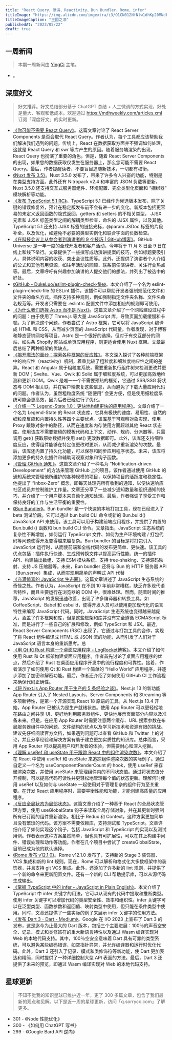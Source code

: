 ```yaml
---
title: "React Query、演讲、Reactivity、Bun Bundler、Rome、infer"
titleImage: "https://img.alicdn.com/imgextra/i3/O1CN012NfNlw1dhKp20MNdF_!!6000000003767-2-tps-2284-1106.png_1200x1200.jpg"
titleImageCaption: "王国之泪"
publishedAt: "2023/05/22"
draft: true
---
```


## 一周新闻
> 本期一周新闻由 [YingCi](https://github.com/fz6m) 主笔。

- 。

## 深度好文
> 好文推荐。好文总结部分基于 ChatGPT 总结 + 人工微调的方式实现，好处是量大、客观和低成本。欢迎通过 https://mdhweekly.com/articles.xml 订阅「深度好文」的实时更新。

- [《你可能不需要 React Query》](https://tkdodo.eu/blog/you-might-not-need-react-query)。这篇文章讨论了 React Server Components 是否会取代 React Query。作者认为，每个工具都应该帮助我们解决我们遇到的问题。传统上，React 在数据获取方面并不强调如何处理，这就是 React Query 和 swr 等库产生的原因。随着服务端渲染的出现，React Query 也扮演了重要的角色。但是，随着 React Server Components 的出现，如果您的数据获取仅发生在服务器上，那么您可能不需要 React Query。最后，作者提醒读者，不要盲目追随新技术，一切都有权衡。
- [《Nuxt 发布 3.5》](https://nuxt.com/blog/v3-5)。Nuxt 3.5.0 发布了，带来了许多令人兴奋的功能，特别是在类型支持方面。此外还有 Nitropack v2.4 和丰富的 JSON 负载等更新。Nuxt 3.5.0 还支持交互式服务器组件、环境配置、完全类型化页面和 “捆绑器” 模块解析等功能。
- [《发布 TypeScript 5.1 RC》](https://devblogs.microsoft.com/typescript/announcing-typescript-5-1-rc/)。TypeScript 5.1 已经作为候选版本发布，除了关键的错误修复外，预计在稳定版发布前不会有进一步的变化。新版本包括更容易的未定义返回函数的隐式返回，getters 和 setters 的不相关类型， JJSX 元素和 JJSX 标签类型之间的解耦类型检查，命名的 JJSX 属性，以及其他。TypeScript 5.1 还支持 JJSX 标签的链接光标，@param JSDoc 标签的片段补全，以及优化，如避免不必要的类型实例化和联合字面的负数检查。
- [《在科技会议上从参会者到演讲者的 9 个技巧 | GitHub博客》](https://github.blog/2023-05-18-9-tips-to-go-from-attendee-to-speaker-at-a-tech-conference/)。GitHub Universe 是一年一度的全球开发者和客户活动，今年将于 11 月 8 日至 9 日在线上和线下举行。文章提供了一些撰写成功演讲提案的技巧，例如标题要吸引人、具体说明内容的收获、突出会议性质等。此外，还提供了演讲者个人介绍的公式和其他有用资源，如往年活动的回顾、联系前任演讲者、关注行业热点等。最后，文章呼吁有兴趣参加演讲的人提交他们的想法，并列出了被选中的好处。
- [《GitHub - DukeLuo/eslint-plugin-check-file》](https://github.com/DukeLuo/eslint-plugin-check-file)。本文介绍了一个名为 eslint-plugin-check-file 的 ESLint 插件，该插件可以帮助开发者强制规范化文件和文件夹的命名方式。插件支持多种规则，例如强制指定文件夹名称、文件名命名规范等。开发者只需要在 .eslintrc 配置文件中添加相应的规则即可使用。
- [《为什么我们选择 Astro 而不是 Nuxt》](https://www.blackspike.com/blog/why-we-chose-astro-over-nuxt/)。这篇文章介绍了一个网站建设过程中的问题：由于使用了 Three.js 等大量 JavaScript 库，导致页面加载缓慢和卡顿。为了解决这个问题，作者尝试了 Astro 框架，它可以将 JavaScript 编译成 HTML 和 CSS，从而减少页面的 JavaScript 代码量。作者发现，对于博客和静态营销网站等项目，Astro 是一个很好的选择。但对于有交互部分的网站，如头条 Shopify 网站或单页应用程序，则更适合使用 Nuxt 框架。文章最后总结了两种框架的优缺点。
- [《揭开魔法的面纱：探索各种框架的反应性》](https://www.builder.io/blog/reactivity-across-frameworks)。本文深入探讨了各种前端框架中的响应性（reactivity）机制，着重比较了粗粒度和细粒度响应性之间的差异。React 和 Angular 属于粗粒度系统，需要重新执行组件树来检测更改并更新 DOM；Svelte、Vue、Qwik 和 Solid 属于细粒度系统，可以更加高效地检测和更新 DOM。Qwik 是唯一一个不需要预热的框架，它通过 SSR/SSG 将状态与 DOM 相关联，并在客户端恢复这些信息，从而避免了下载大量应用代码的问题。作者认为，虽然粗粒度系统 “随便用” 会更方便，但是使用细粒度系统可能会更高效，因为后者已经进行了优化。
- [《介绍一下 Legend-State 1.0：更快地构建更快的应用程序》](https://legendapp.com/open-source/legend-state-v1/)。文章介绍了一个名为 Legend-State 的 React 状态库，它具有极快的速度、易用性、自然的细粒度反应和内置持久性等四个主要优点。该库基于可观察对象实现，使用 Proxy 跟踪对象中的路径，从而在速度和内存使用方面超越其他 React 状态库。使用该库不需要繁琐的模板代码和上下文、动作、规约、分派器等，只需调用 get() 获取原始数据并使用 set() 更改数据即可。此外，该库还支持细粒度反应，使得组件能够在特定值更改时更新，从而减少重新渲染的次数。最后，该库还内置了持久化功能，可以保存和同步应用程序状态。未来，该库将添加更多的持久化插件和辅助可观察对象和钩子函数。
- [《管理 GitHub 通知》](https://antfu.me/posts/manage-github-notifcations-2023)。这篇文章介绍了一种名为 “Notification-driven Developement” 的方法来管理 GitHub 上的项目。该作者通过使用 GitHub 的通知系统来管理他所维护的各种规模的项目，以保持项目的活跃度和稳定性。他提出了 “Inbox-Zero” 概念，即每天处理完所有收到的通知，以便快速响应社区成员并控制维护工作量。文章还分享了一些减少通知数量和组织通知的技巧，并介绍了一个用户脚本来自动化通知处理。最后，作者强调了享受工作和保持良好的工作与生活平衡的重要性。
- [《Bun Bundler》](https://bun.sh/blog/bun-bundler)。Bun bundler 是一个快速的本地打包工具，现在已经进入了 beta 测试阶段。它可以通过 bun build CLI 命令或新的 Bun.build() JavaScript API 来使用。该工具可以用于构建前端应用程序，并提供了内置的 Bun.build () 函数和 bun build CLI 命令。文章指出，JavaScript 生态系统的复杂性不断增加，如何运行 TypeScript 文件、如何为生产环境构建 / 打包代码等问题使得开发变得越来越复杂。Bun bundler 的目标是将打包引入 JavaScript 运行时，从而使前端和全栈代码的发布更简单、更快速。该工具的优点包括：插件执行快速、生成预转换文件以提高运行性能、统一的插件 API、构建输出数组、支持 ESM 模块系统、支持 tree-shaking、支持源码映射、支持 JS 压缩器等。未来，Bun bundler 还将与 Bun 的 HTTP 服务器 API（Bun.serve）集成，从而实现用简单的声明式 API 代替
- [《充满惊喜的 JavaScript 生态圈》](https://fly.io/blog/js-ecosystem-delightfully-wierd/)。这篇文章讲述了 JavaScript 生态系统的奇怪之处。作者认为，JavaScript 在不到 10 年前非常糟糕，缺乏许多现代语言特性，而且主要运行在浏览器的 DOM 中，很难处理。然而，随着时间的推移，JavaScript 的发展迅速改善，出现了许多编译器和转换工具，如 CoffeeScript、Babel 和 esbuild，使得开发人员可以使用更加现代化的语言特性来编写 JavaScript 代码。同时，JavaScript 生态系统也变得越来越庞大，涵盖了许多框架和库，但是这些框架和库并没有完全遵循 ECMAScript 标准，而是进行了一些自己的扩展和修改，例如 TypeScript 和 JSX。最近，React Server Components (RSC) 出现了，它通过与打包工具的合作，实现了将 React 组件编译成 HTML 或 JSON 流的功能，从而引发了人们对于 JavaScript 语言本身的重新思考。总
- [《用 Qt 和 Rust 构建一个桌面应用程序 - LogRocket博客》](https://blog.logrocket.com/build-desktop-app-qt-rust/)。本文介绍了如何使用 Rust 和 Qt 框架构建桌面应用程序。作者首先讨论了桌面应用程序的优点，然后介绍了 Rust 在桌面应用程序开发中的流行程度和可靠性。接着，作者演示了如何使用 Qt 和 Rust 构建一个简单的 “Hello World” 应用程序，并逐步添加了加密和解密功能。最后，作者还介绍了如何使用 GitHub CI 工作流程来确保代码正确性。
- [《将 Next.js App Router 用于生产的 5 条经验之谈》](https://www.inngest.com/blog/5-lessons-learned-from-taking-next-js-app-router-to-production)。Next.js 13 的新功能 App Router 引入了 Nested Layouts、Server Components 和 Streaming 等多项新特性，是第一个开源实现 React 18 原语的工具。从 Next.js 13.4 开始，App Router 已被认为是生产就绪状态。使用 App Router 可以更轻松地在路由之间共享 UI、更好地利用服务器组件、更快地展示页面部分内容以及准备未来。但是，在应用 App Router 时需要注意两个缓存、URL 搜索参数在布局服务器组件中的问题、文件结构的优点以及学习新技术和资源有限的挑战。建议先仔细阅读官方文档，如果遇到问题可以查看 GitHub 和 Twitter 上的讨论，并且分享经验和解决方案有助于建立更加实质性的知识库。总体而言，采用 App Router 可以提高用户和开发者的体验，但需要耐心和深入挖掘。
- [《理解 useRef 和 useState 用于跟踪 React 中的组件渲染次数》](https://peterkellner.net//2023/05/05/Understanding-useRef-and-useState-for-Tracking-Component-Render-Count-in-React/)。本文介绍了在 React 中使用 useRef 和 useState 来追踪组件渲染次数的实际例子。通过自定义一个名为 useComponentRenderCount 的 hook，使用 useRef 来存储渲染次数，并使用 useState 来管理组件内的不同状态值。通过将状态值分开控制，可以提高代码可读性并更轻松地管理每个值的状态更新。理解何时使用 useRef 以及如何与 useState 一起使用对于管理复杂的组件行为至关重要。在开发 React 应用程序时，需要平衡性能和功能，才能创建高质量的应用程序。
- [《反应全局状态为局部状态》](https://webup.org/blog/react-global-state-as-local-state/)。这篇文章介绍了一种基于 React 的全局状态管理方案，使用 useGlobalState 钩子来读取全局存储对象，并在其更新时强制所有已订阅的组件重新渲染。相比于 Redux 和 Context，这种方案更加简单且没有繁琐的代码。该方案不需要依赖库，支持测试和 TypeScript。文章详细介绍了如何实现这个钩子，包括 JavaScript 和 TypeScript 的实现以及测试用例。作者表示这种方案虽然简单，但也具有可扩展性，可以在其上构建中间件、错误处理和动作等功能。作者在几个项目中尝试了 createGlobalState，目前已成为他的默认选择。
- [《Rome 发布 v12.1.0》](https://rome.tools/blog/2023/05/10/rome12_1/)。Rome v12.1.0 发布了，支持新的 Stage 3 装饰器、VCS 集成和新的 lint 规则。现在，Rome 可以解析和格式化大多数框架中的装饰器，并且支持 git VCS 集成。此外，还添加了许多新的 lint 规则，并提供了一个新的命令来更新配置文件。还有一个新的 CLI 帮助提示库，可以从源代码生成输出。
- [《掌握 TypeScript 中的 infer - JavaScript in Plain English》](https://javascript.plainenglish.io/mastering-infer-in-typescript-6cf3f93cca86)。本文介绍了 TypeScript 中 infer 关键字的用法，它可以从现有的代码中提取和推断类型。使用 infer 关键字可以增加代码的类型安全性、效率和组织性。infer 关键字可以在泛型类型、函数参数和返回值、映射类型中使用，但只能在条件类型中使用。同时，文章还提供了一些实际的例子来展示 infer 关键字的使用方法。
- [《发布 Dart 3 - Dart - Medium》](https://medium.com/dartlang/announcing-dart-3-53f065a10635)。Google 在 I/O 2023 上宣布了 Dart 3 的发布，这是迄今为止最大的 Dart 版本，包括三个主要进展：100％的声音空安全、记录、模式和类修饰符的重大新语言特性以及通过 Wasm 编译实现对 Web 的本地代码支持。其中，100％空安全意味着 Dart 具有可靠的类型系统，可以避免某些编码错误，如空指针异常，并允许编译器和运行时优化代码。此外，Dart 3 还引入了记录、模式和类修饰符等新功能，使 Dart 更加表达和精简，同时提供了一种详细控制大型 API 表面的方法。最后，Dart 3 还提供了未来的预览，即通过 Wasm 编译实现对 Web 的本地代码支持。

## 星球更新
> 不知不觉我的知识星球已维护近一年，更了 300 多篇文章，包含了我们最新的观点和见解。以下是近一周的星球更新，访问「q.sorrycc.com」了解更多。

- 301 - 《Node 性能优化》
- 300 - 《如何用 ChatGPT 写书》
- 299 - 《Google Bard API 逆向》
